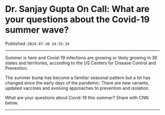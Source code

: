 # Dr. Sanjay Gupta On Call: What are your questions about the Covid-19 summer wave?

Published :`2024-07-30 14:35:34`

---

Summer is here and Covid-19 infections are growing or likely growing in 36 states and territories, according to the US Centers for Disease Control and Prevention.

The summer bump has become a familiar seasonal pattern but a lot has changed since the early days of the pandemic: There are new variants, updated vaccines and evolving approaches to prevention and isolation.

What are your questions about Covid-19 this summer? Share with CNN below.

---

